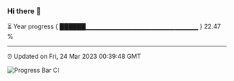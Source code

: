 ### Hi there 👋

⏳ Year progress { ██████▁▁▁▁▁▁▁▁▁▁▁▁▁▁▁▁▁▁▁▁▁▁▁▁ } 22.47 %

---

⏰ Updated on Fri, 24 Mar 2023 00:39:48 GMT

![Progress Bar CI](https://github.com/Shyam-Makwana/GitHub-Actions-Demo/workflows/Progress%20Bar%20CI/badge.svg)
